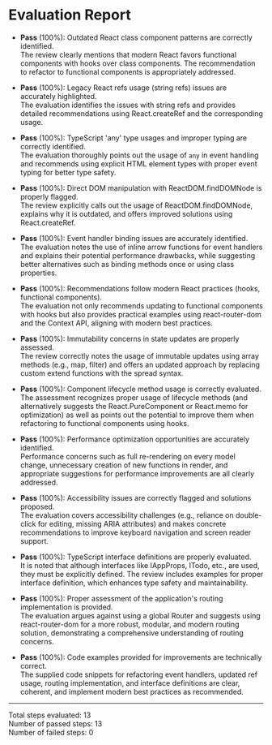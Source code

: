# Evaluation Report

- **Pass** (100%): Outdated React class component patterns are correctly identified.  
  The review clearly mentions that modern React favors functional components with hooks over class components. The recommendation to refactor to functional components is appropriately addressed.

- **Pass** (100%): Legacy React refs usage (string refs) issues are accurately highlighted.  
  The evaluation identifies the issues with string refs and provides detailed recommendations using React.createRef and the corresponding usage.

- **Pass** (100%): TypeScript 'any' type usages and improper typing are correctly identified.  
  The evaluation thoroughly points out the usage of `any` in event handling and recommends using explicit HTML element types with proper event typing for better type safety.

- **Pass** (100%): Direct DOM manipulation with ReactDOM.findDOMNode is properly flagged.  
  The review explicitly calls out the usage of ReactDOM.findDOMNode, explains why it is outdated, and offers improved solutions using React.createRef.

- **Pass** (100%): Event handler binding issues are accurately identified.  
  The evaluation notes the use of inline arrow functions for event handlers and explains their potential performance drawbacks, while suggesting better alternatives such as binding methods once or using class properties.

- **Pass** (100%): Recommendations follow modern React practices (hooks, functional components).  
  The evaluation not only recommends updating to functional components with hooks but also provides practical examples using react-router-dom and the Context API, aligning with modern best practices.

- **Pass** (100%): Immutability concerns in state updates are properly assessed.  
  The review correctly notes the usage of immutable updates using array methods (e.g., map, filter) and offers an updated approach by replacing custom extend functions with the spread syntax.

- **Pass** (100%): Component lifecycle method usage is correctly evaluated.  
  The assessment recognizes proper usage of lifecycle methods (and alternatively suggests the React.PureComponent or React.memo for optimization) as well as points out the potential to improve them when refactoring to functional components using hooks.

- **Pass** (100%): Performance optimization opportunities are accurately identified.  
  Performance concerns such as full re-rendering on every model change, unnecessary creation of new functions in render, and appropriate suggestions for performance improvements are all clearly addressed.

- **Pass** (100%): Accessibility issues are correctly flagged and solutions proposed.  
  The evaluation covers accessibility challenges (e.g., reliance on double-click for editing, missing ARIA attributes) and makes concrete recommendations to improve keyboard navigation and screen reader support.

- **Pass** (100%): TypeScript interface definitions are properly evaluated.  
  It is noted that although interfaces like IAppProps, ITodo, etc., are used, they must be explicitly defined. The review includes examples for proper interface definition, which enhances type safety and maintainability.

- **Pass** (100%): Proper assessment of the application's routing implementation is provided.  
  The evaluation argues against using a global Router and suggests using react-router-dom for a more robust, modular, and modern routing solution, demonstrating a comprehensive understanding of routing concerns.

- **Pass** (100%): Code examples provided for improvements are technically correct.  
  The supplied code snippets for refactoring event handlers, updated ref usage, routing implementation, and interface definitions are clear, coherent, and implement modern best practices as recommended.

---

Total steps evaluated: 13  
Number of passed steps: 13  
Number of failed steps: 0